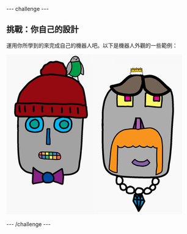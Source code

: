 \--- challenge \---

## 挑戰：你自己的設計

運用你所學到的來完成自己的機器人吧。以下是機器人外觀的一些範例：

![截圖](images/robot-examples.png)

\--- /challenge \---